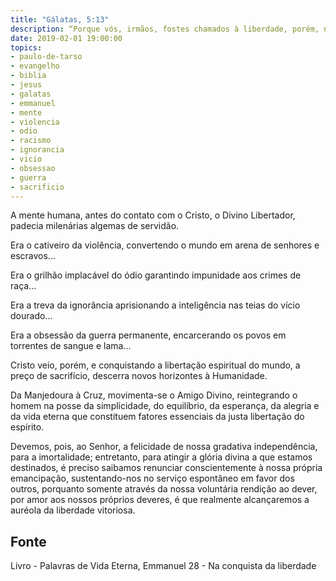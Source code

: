 ```yaml
---
title: "Gálatas, 5:13"
description: “Porque vós, irmãos, fostes chamados à liberdade, porém, não useis da liberdade para dar ocasião à carne; sede, antes, servos uns dos outros pelo amor.” - Paulo.
date: 2019-02-01 19:00:00
topics: 
- paulo-de-tarso
- evangelho
- biblia
- jesus
- galatas
- emmanuel
- mente
- violencia
- odio
- racismo
- ignorancia
- vicio
- obsessao
- guerra
- sacrificio
---
```


A mente humana, antes do contato com o Cristo, o Divino Libertador, padecia milenárias
algemas de servidão.

Era o cativeiro da violência, convertendo o mundo em arena de senhores e escravos...

Era o grilhão implacável do ódio garantindo impunidade aos crimes de raça...

Era a treva da ignorância aprisionando a inteligência nas teias do vício dourado...

Era a obsessão da guerra permanente, encarcerando os povos em torrentes de sangue e
lama...

Cristo veio, porém, e conquistando a libertação espiritual do mundo, a preço de sacrifício,
descerra novos horizontes à Humanidade.

Da Manjedoura à Cruz, movimenta-se o Amigo Divino, reintegrando o homem na posse
da simplicidade, do equilíbrio, da esperança, da alegria e da vida eterna que constituem
fatores essenciais da justa libertação do espírito.

Devemos, pois, ao Senhor, a felicidade de nossa gradativa independência, para a
imortalidade; entretanto, para atingir a glória divina a que estamos destinados, é preciso
saibamos renunciar conscientemente à nossa própria emancipação, sustentando-nos no
serviço espontâneo em favor dos outros, porquanto somente através da nossa voluntária
rendição ao dever, por amor aos nossos próprios deveres, é que realmente alcançaremos
a auréola da liberdade vitoriosa.



## Fonte
Livro - Palavras de Vida Eterna, Emmanuel
28 - Na conquista da liberdade
